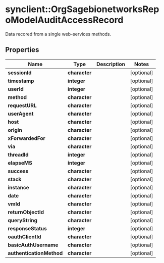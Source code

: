 # synclient::OrgSagebionetworksRepoModelAuditAccessRecord

Data recored from a single web-services methods.

## Properties
Name | Type | Description | Notes
------------ | ------------- | ------------- | -------------
**sessionId** | **character** |  | [optional] 
**timestamp** | **integer** |  | [optional] 
**userId** | **integer** |  | [optional] 
**method** | **character** |  | [optional] 
**requestURL** | **character** |  | [optional] 
**userAgent** | **character** |  | [optional] 
**host** | **character** |  | [optional] 
**origin** | **character** |  | [optional] 
**xForwardedFor** | **character** |  | [optional] 
**via** | **character** |  | [optional] 
**threadId** | **integer** |  | [optional] 
**elapseMS** | **integer** |  | [optional] 
**success** | **character** |  | [optional] 
**stack** | **character** |  | [optional] 
**instance** | **character** |  | [optional] 
**date** | **character** |  | [optional] 
**vmId** | **character** |  | [optional] 
**returnObjectId** | **character** |  | [optional] 
**queryString** | **character** |  | [optional] 
**responseStatus** | **integer** |  | [optional] 
**oauthClientId** | **character** |  | [optional] 
**basicAuthUsername** | **character** |  | [optional] 
**authenticationMethod** | **character** |  | [optional] 



